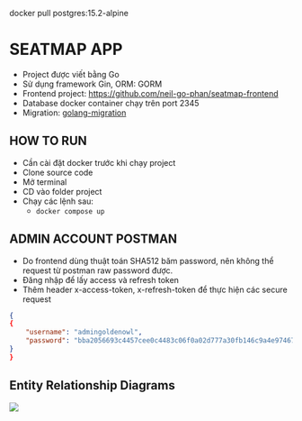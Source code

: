 docker pull postgres:15.2-alpine
# SEATMAP APP

- Project được viết bằng Go
- Sử dụng framework Gin, ORM: GORM
- Frontend project: https://github.com/neil-go-phan/seatmap-frontend
- Database docker container chạy trên port 2345
- Migration: [golang-migration](https://github.com/golang-migrate/migrate)

## HOW TO RUN
- Cần cài đặt docker trước khi chạy project 
- Clone source code
- Mở terminal
- CD vào folder project
- Chạy các lệnh sau:
  - `docker compose up`
 
## ADMIN ACCOUNT POSTMAN
- Do frontend dùng thuật toán SHA512 băm password, nên không thể request từ postman raw password được.
- Đăng nhập để lấy access và refresh token
- Thêm header x-access-token, x-refresh-token để thực hiện các secure request
````json
{
{
    "username": "admingoldenowl",
    "password": "bba2056693c4457cee0c4483c06f0a02d777a30fb146c9a4e974678be4a2a6315c838ed57721d00722e04ddfcdcc961295307102439c86c92a3594790b8a53be"
}
}

````

## Entity Relationship Diagrams
[![](https://mermaid.ink/img/pako:eNqNUcsKAjEM_JWSs_5Ab4IeBE96XZCwzWqhjyVJEdH9d7uuoLIezCXtzDTMpDdosyOwQLz2eGKMTTK1ihDLkJdLc78bzoHEWHNG-WDNbbqMddjst6ud8e4NibJPp6c0YaQZ0aPIJfP8hWDQGdiVEI4_54zm3qD6SKIYe9MyoZI7ov5iS---2GFqU9K_go3SD0cDLCASR_SubvM5oQE9U-XB1qOjDksNBk0apVg0H66pBatcaAGTn9cXgO0wCA0P7LiBKw?type=png)](https://mermaid.live/edit#pako:eNqNUcsKAjEM_JWSs_5Ab4IeBE96XZCwzWqhjyVJEdH9d7uuoLIezCXtzDTMpDdosyOwQLz2eGKMTTK1ihDLkJdLc78bzoHEWHNG-WDNbbqMddjst6ud8e4NibJPp6c0YaQZ0aPIJfP8hWDQGdiVEI4_54zm3qD6SKIYe9MyoZI7ov5iS---2GFqU9K_go3SD0cDLCASR_SubvM5oQE9U-XB1qOjDksNBk0apVg0H66pBatcaAGTn9cXgO0wCA0P7LiBKw)

  

